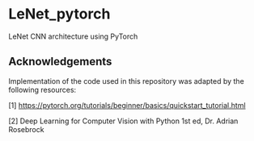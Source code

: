 # LeNet_pytorch
LeNet CNN architecture using PyTorch 

## Acknowledgements
Implementation of the code used in this repository was adapted by the following resources:
 
[1] https://pytorch.org/tutorials/beginner/basics/quickstart_tutorial.html

[2] Deep Learning for Computer Vision with Python 1st ed, Dr. Adrian Rosebrock
